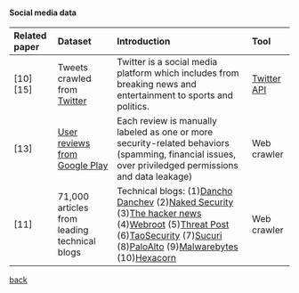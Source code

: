 #### Social media data


|Related paper         | Dataset          | Introduction|Tool|
|:-------------|:------------------|:------|:------
|[10][15]|Tweets crawled from [Twitter](https://twitter.com/)|Twitter is a social media platform which includes from breaking news and entertainment to sports and politics.|[Twitter API](https://developer.twitter.com/en/docs.html)|
|[13]|[User reviews from Google Play](https://play.google.com/store/apps)|Each review is manually labeled as one or more security-related behaviors (spamming, financial issues, over priviledged permissions and data leakage)|Web crawler|
|[11]|71,000 articles from leading technical blogs| Technical blogs: (1)[Dancho Danchev](https://ddanchev.blogspot.com.au) (2)[Naked Security](https://nakedsecurity.sophos.com) (3)[The hacker news](https://thehackernews.com) (4)[Webroot](http://webroot.com) (5)[Threat Post](https://threatpost.com) (6)[TaoSecurity](https://taosecurity.blogspot.com.au) (7)[Sucuri](https://sucuri.net) (8)[PaloAlto](https://researchcenter.paloaltonetworks.com) (9)[Malwarebytes](https://researchcenter.paloaltonetworks.com) (10)[Hexacorn](http://www.hexacorn.com/blog/)|Web crawler|



[back](./)
